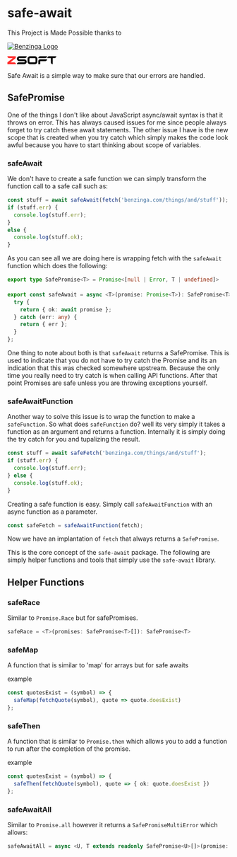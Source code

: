 # safe-await

This Project is Made Possible thanks to

[![Benzinga Logo](https://import.cdn.thinkific.com/222214/D3r5EJy9SZaNsaY7dQsj_Benzinga-logo-navy.svg)](www.benzinga.com)

[![ZSoft Logo](../../../images/ZSoft.svg)](https://github.com/znackasha)

Safe Await is a simple way to make sure that our errors are handled.

## SafePromise

One of the things I don't like about JavaScript async/await syntax is that it throws on error. This has always caused issues for me since people always forget to try catch these await statements. The other issue I have is the new scope that is created when you try catch which simply makes the code look awful because you have to start thinking about scope of variables.

### safeAwait

We don't have to create a safe function we can simply transform the function call to a safe call such as:

```ts
const stuff = await safeAwait(fetch('benzinga.com/things/and/stuff'));
if (stuff.err) {
  console.log(stuff.err);
}
else {
  console.log(stuff.ok);
}
```

As you can see all we are doing here is wrapping fetch with the `safeAwait` function which does the following:

```ts
export type SafePromise<T> = Promise<[null | Error, T | undefined]>

export const safeAwait = async <T>(promise: Promise<T>): SafePromise<T> => {
  try {
    return { ok: await promise };
  } catch (err: any) {
    return { err };
  }
};
```

One thing to note about both is that `safeAwait` returns a SafePromise. This is used to indicate that you do not have to try catch the Promise and its an indication that this was checked somewhere upstream. Because the only time you really need to try catch is when calling API functions. After that point Promises are safe unless you are throwing exceptions yourself.

### safeAwaitFunction

Another way to solve this issue is to wrap the function to make a `safeFunction`. So what does `safeFunction` do? well its very simply it takes a function as an argument and returns a function. Internally it is simply doing the try catch for you and tupalizing the result.

```ts
const stuff = await safeFetch('benzinga.com/things/and/stuff');
if (stuff.err) {
  console.log(stuff.err);
} else {
  console.log(stuff.ok);
}
```

Creating a safe function is easy. Simply call `safeAwaitFunction` with an async function as a parameter.

```ts
const safeFetch = safeAwaitFunction(fetch);
```

Now we have an implantation of `fetch` that always returns a `SafePromise`.

This is the core concept of the `safe-await` package. The following are simply helper functions and tools that simply use the `safe-await` library.

## Helper Functions

### safeRace

Similar to `Promise.Race` but for safePromises.

```ts
safeRace = <T>(promises: SafePromise<T>[]): SafePromise<T>
```

### safeMap

A function that is similar to 'map' for arrays but for safe awaits

example

```ts
const quotesExist = (symbol) => {
  safeMap(fetchQuote(symbol), quote => quote.doesExist)
};
```

### safeThen

A function that is similar to `Promise.then` which allows you to add a function to run after the completion of the promise.

example

```ts
const quotesExist = (symbol) => {
  safeThen(fetchQuote(symbol), quote => { ok: quote.doesExist })
};
```

### safeAwaitAll

Similar to `Promise.all` however it returns a `SafePromiseMultiError` which allows:

```ts
safeAwaitAll = async <U, T extends readonly SafePromise<U>[]>(promise: T & SafePromise<U>[]): SafePromiseMultiError<U[]>
```
